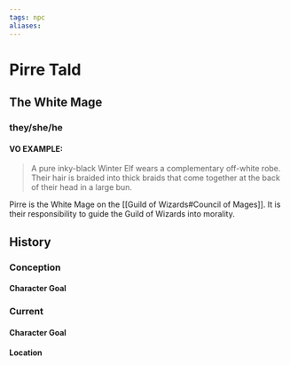 ```yaml
---
tags: npc
aliases:
---
```

# Pirre Tald
## The White Mage
### they/she/he
#### VO EXAMPLE:

> A pure inky-black Winter Elf wears a complementary off-white robe. Their hair is braided into thick braids that come together at the back of their head in a large bun.

Pirre is the White Mage on the [[Guild of Wizards#Council of Mages]]. It is their responsibility to guide the Guild of Wizards into morality.

## History
### Conception
#### Character Goal
### Current
#### Character Goal
#### Location